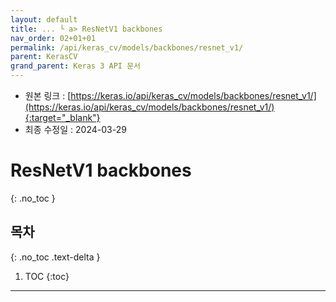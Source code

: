 ```yaml
---
layout: default
title: ... └ a> ResNetV1 backbones
nav_order: 02+01+01
permalink: /api/keras_cv/models/backbones/resnet_v1/
parent: KerasCV
grand_parent: Keras 3 API 문서
---
```


* 원본 링크 : [https://keras.io/api/keras_cv/models/backbones/resnet_v1/](https://keras.io/api/keras_cv/models/backbones/resnet_v1/){:target="_blank"}
* 최종 수정일 : 2024-03-29

# ResNetV1 backbones
{: .no_toc }

## 목차
{: .no_toc .text-delta }

1. TOC
{:toc}

---
